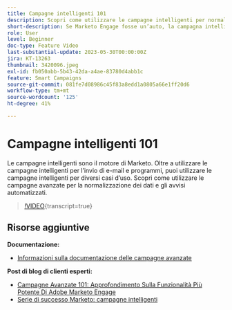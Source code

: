 ```yaml
---
title: Campagne intelligenti 101
description: Scopri come utilizzare le campagne intelligenti per normalizzare i dati e automatizzare gli avvisi.
short-description: Se Marketo Engage fosse un’auto, la campagna intelligente ne sarebbe il motore. Le campagne intelligenti possono fare più di quanto si possa immaginare ed è facile iniziare a utilizzarle.
role: User
level: Beginner
doc-type: Feature Video
last-substantial-update: 2023-05-30T00:00:00Z
jira: KT-13263
thumbnail: 3420096.jpeg
exl-id: fb050abb-5b43-42da-a4ae-83780d4abb1c
feature: Smart Campaigns
source-git-commit: 081fe7d08986c45f83a8edd1a0805a66e1ff20d6
workflow-type: tm+mt
source-wordcount: '125'
ht-degree: 41%

---
```


# Campagne intelligenti 101

Le campagne intelligenti sono il motore di Marketo. Oltre a utilizzare le campagne intelligenti per l’invio di e-mail e programmi, puoi utilizzare le campagne intelligenti per diversi casi d’uso. Scopri come utilizzare le campagne avanzate per la normalizzazione dei dati e gli avvisi automatizzati.

>[!VIDEO](https://video.tv.adobe.com/v/3424496/?quality=12&learn=on&captions=ita){transcript=true}


## Risorse aggiuntive

**Documentazione:**

* [Informazioni sulla documentazione delle campagne avanzate](https://experienceleague.adobe.com/docs/marketo/using/product-docs/core-marketo-concepts/smart-campaigns/understanding-smart-campaigns.html?lang=it)

**Post di blog di clienti esperti:**

* [Campagne Avanzate 101: Approfondimento Sulla Funzionalità Più Potente Di Adobe Marketo Engage](https://nation.marketo.com/t5/product-blogs/smart-campaigns-101-a-deep-dive-into-adobe-marketo-engage-s-most/ba-p/313385#M1838)
* [Serie di successo Marketo: campagne intelligenti](https://nation.marketo.com/t5/product-blogs/marketo-success-series-smart-campaigns/ba-p/306961)
